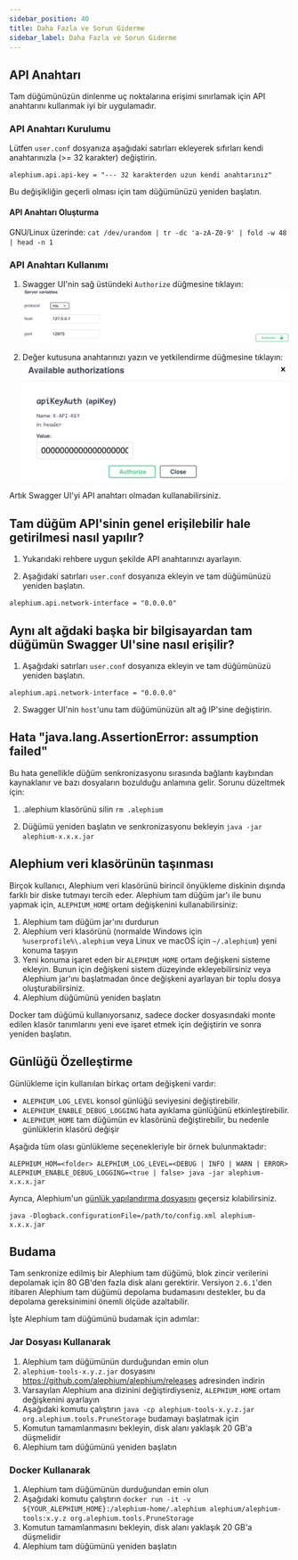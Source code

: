 ```yaml
---
sidebar_position: 40
title: Daha Fazla ve Sorun Giderme
sidebar_label: Daha Fazla ve Sorun Giderme
---
```


## API Anahtarı

Tam düğümünüzün dinlenme uç noktalarına erişimi sınırlamak için API anahtarını kullanmak iyi bir uygulamadır.

### API Anahtarı Kurulumu

Lütfen `user.conf` dosyanıza aşağıdaki satırları ekleyerek sıfırları kendi anahtarınızla (>= 32 karakter) değiştirin.

```
alephium.api.api-key = "--- 32 karakterden uzun kendi anahtarınız"
```


Bu değişikliğin geçerli olması için tam düğümünüzü yeniden başlatın.

#### API Anahtarı Oluşturma

GNU/Linux üzerinde: `cat /dev/urandom | tr -dc 'a-zA-Z0-9' | fold -w 48 | head -n 1`

### API Anahtarı Kullanımı

1. Swagger UI'nin sağ üstündeki `Authorize` düğmesine tıklayın:
   ![full-node-api-key-auth0](media/full-node-api-key-auth0.png)

2. Değer kutusuna anahtarınızı yazın ve yetkilendirme düğmesine tıklayın:
   ![full-node-api-key-auth1](media/full-node-api-key-auth1.png)

Artık Swagger UI'yi API anahtarı olmadan kullanabilirsiniz.

## Tam düğüm API'sinin genel erişilebilir hale getirilmesi nasıl yapılır?

1. Yukarıdaki rehbere uygun şekilde API anahtarınızı ayarlayın.

2. Aşağıdaki satırları `user.conf` dosyanıza ekleyin ve tam düğümünüzü yeniden başlatın.

```
alephium.api.network-interface = "0.0.0.0"
```

## Aynı alt ağdaki başka bir bilgisayardan tam düğümün Swagger UI'sine nasıl erişilir?

1. Aşağıdaki satırları `user.conf` dosyanıza ekleyin ve tam düğümünüzü yeniden başlatın.

```
alephium.api.network-interface = "0.0.0.0"
```


2. Swagger UI'nin `host`'unu tam düğümünüzün alt ağ IP'sine değiştirin.

## Hata "java.lang.AssertionError: assumption failed"

Bu hata genellikle düğüm senkronizasyonu sırasında bağlantı kaybından kaynaklanır ve bazı dosyaların bozulduğu anlamına gelir.
Sorunu düzeltmek için:

1. .alephium klasörünü silin `rm .alephium`

2. Düğümü yeniden başlatın ve senkronizasyonu bekleyin `java -jar alephium-x.x.x.jar`

## Alephium veri klasörünün taşınması

Birçok kullanıcı, Alephium veri klasörünü birincil önyükleme diskinin dışında farklı bir diske tutmayı tercih eder. Alephium tam düğüm jar'ı ile bunu yapmak için, `ALEPHIUM_HOME` ortam değişkenini kullanabilirsiniz:

1. Alephium tam düğüm jar'ını durdurun
2. Alephium veri klasörünü (normalde Windows için `%userprofile%\.alephium` veya Linux ve macOS için `~/.alephium`) yeni konuma taşıyın
3. Yeni konuma işaret eden bir `ALEPHIUM_HOME` ortam değişkeni sisteme ekleyin. Bunun için değişkeni sistem düzeyinde ekleyebilirsiniz veya Alephium jar'ını başlatmadan önce değişkeni ayarlayan bir toplu dosya oluşturabilirsiniz.
4. Alephium düğümünü yeniden başlatın

Docker tam düğümü kullanıyorsanız, sadece docker dosyasındaki monte edilen klasör tanımlarını yeni eve işaret etmek için değiştirin ve sonra yeniden başlatın.

## Günlüğü Özelleştirme

Günlükleme için kullanılan birkaç ortam değişkeni vardır:

- `ALEPHIUM_LOG_LEVEL` konsol günlüğü seviyesini değiştirebilir.
- `ALEPHIUM_ENABLE_DEBUG_LOGGING` hata ayıklama günlüğünü etkinleştirebilir.
- `ALEPHIUM_HOME` tam düğümün ev klasörünü değiştirebilir, bu nedenle günlüklerin klasörü değişir

Aşağıda tüm olası günlükleme seçenekleriyle bir örnek bulunmaktadır:

```
ALEPHIUM_HOM=<folder> ALEPHIUM_LOG_LEVEL=<DEBUG | INFO | WARN | ERROR> ALEPHIUM_ENABLE_DEBUG_LOGGING=<true | false> java -jar alephium-x.x.x.jar
```

Ayrıca, Alephium'un [günlük yapılandırma dosyasını](https://github.com/alephium/alephium/blob/master/flow/src/main/resources/logback.xml) geçersiz kılabilirsiniz.

```
java -Dlogback.configurationFile=/path/to/config.xml alephium-x.x.x.jar
```

## Budama

Tam senkronize edilmiş bir Alephium tam düğümü, blok zincir verilerini depolamak için 80 GB'den fazla disk alanı gerektirir. Versiyon `2.6.1`'den itibaren Alephium tam düğümü depolama budamasını destekler, bu da depolama gereksinimini önemli ölçüde azaltabilir.

İşte Alephium tam düğümünü budamak için adımlar:

### Jar Dosyası Kullanarak

1. Alephium tam düğümünün durduğundan emin olun
2. `alephium-tools-x.y.z.jar` dosyasını https://github.com/alephium/alephium/releases adresinden indirin
3. Varsayılan Alephium ana dizinini değiştirdiyseniz, `ALEPHIUM_HOME` ortam değişkenini ayarlayın
4. Aşağıdaki komutu çalıştırın `java -cp alephium-tools-x.y.z.jar org.alephium.tools.PruneStorage` budamayı başlatmak için
5. Komutun tamamlanmasını bekleyin, disk alanı yaklaşık 20 GB'a düşmelidir
6. Alephium tam düğümünü yeniden başlatın

### Docker Kullanarak

1. Alephium tam düğümünün durduğundan emin olun
2. Aşağıdaki komutu çalıştırın `docker run -it -v ${YOUR_ALEPHIUM_HOME}:/alephium-home/.alephium alephium/alephium-tools:x.y.z org.alephium.tools.PruneStorage`
3. Komutun tamamlanmasını bekleyin, disk alanı yaklaşık 20 GB'a düşmelidir
4. Alephium tam düğümünü yeniden başlatın

